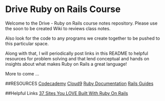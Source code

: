 # Drive Ruby on Rails Course

Welcome to the Drive - Ruby on Rails course notes repository. Please use the soon to be created Wiki to reviews class notes. 

Also look for the code to any programs we create together to be pushed to this particular space. 

Along with that, I will periodically post links in this README to helpful resources for problem solving and that lend conceptual and hands on insights about what makes Ruby on Rails a great language!

More to come ...


##RESOURCES
[Codecademy](https://www.codecademy.com/)
[Cloud9](https://c9.io/)
[Ruby Documentation](https://www.ruby-lang.org/en/)
[Rails Guides](http://guides.rubyonrails.org/)


##Helpful Links
[37 Sites You LOVE Built With Ruby On Rails](http://skillcrush.com/2015/02/02/37-rails-sites/)
